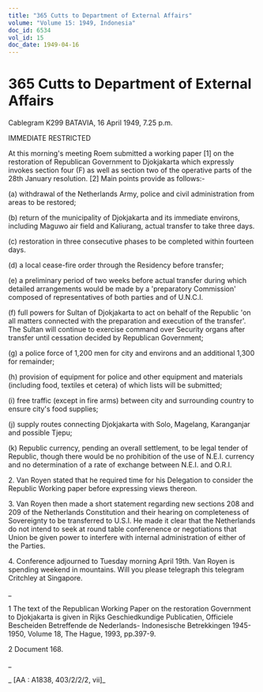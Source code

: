 ```yaml
---
title: "365 Cutts to Department of External Affairs"
volume: "Volume 15: 1949, Indonesia"
doc_id: 6534
vol_id: 15
doc_date: 1949-04-16
---
```


# 365 Cutts to Department of External Affairs

Cablegram K299 BATAVIA, 16 April 1949, 7.25 p.m.

IMMEDIATE RESTRICTED

At this morning's meeting Roem submitted a working paper [1] on the restoration of Republican Government to Djokjakarta which expressly invokes section four (F) as well as section two of the operative parts of the 28th January resolution. [2] Main points provide as follows:-

(a) withdrawal of the Netherlands Army, police and civil administration from areas to be restored;

(b) return of the municipality of Djokjakarta and its immediate environs, including Maguwo air field and Kaliurang, actual transfer to take three days.

(c) restoration in three consecutive phases to be completed within fourteen days.

(d) a local cease-fire order through the Residency before transfer;

(e) a preliminary period of two weeks before actual transfer during which detailed arrangements would be made by a 'preparatory Commission' composed of representatives of both parties and of U.N.C.I.

(f) full powers for Sultan of Djokjakarta to act on behalf of the Republic 'on all matters connected with the preparation and execution of the transfer'. The Sultan will continue to exercise command over Security organs after transfer until cessation decided by Republican Government;

(g) a police force of 1,200 men for city and environs and an additional 1,300 for remainder;

(h) provision of equipment for police and other equipment and materials (including food, textiles et cetera) of which lists will be submitted;

(i) free traffic (except in fire arms) between city and surrounding country to ensure city's food supplies;

(j) supply routes connecting Djokjakarta with Solo, Magelang, Karanganjar and possible Tjepu;

(k) Republic currency, pending an overall settlement, to be legal tender of Republic, though there would be no prohibition of the use of N.E.I. currency and no determination of a rate of exchange between N.E.I. and O.R.I.

2\. Van Royen stated that he required time for his Delegation to consider the Republic Working paper before expressing views thereon.

3\. Van Royen then made a short statement regarding new sections 208 and 209 of the Netherlands Constitution and their hearing on completeness of Sovereignty to be transferred to U.S.I. He made it clear that the Netherlands do not intend to seek at round table conferenence or negotiations that Union be given power to interfere with internal administration of either of the Parties.

4\. Conference adjourned to Tuesday morning April 19th. Van Royen is spending weekend in mountains. Will you please telegraph this telegram Critchley at Singapore.

_

1 The text of the Republican Working Paper on the restoration Government to Djokjakarta is given in Rijks Geschiedkundige Publicatien, Officiele Bescheiden Betreffende de Nederlands- Indonesische Betrekkingen 1945-1950, Volume 18, The Hague, 1993, pp.397-9.

2 Document 168.

_

_ [AA : A1838, 403/2/2/2, vii]_
